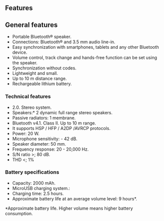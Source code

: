 ## Features

## General features
* Portable Bluetooth® speaker.
* Connections: Bluetooth® and 3.5 mm audio line-in.
* Easy synchronization with smartphones, tablets and any other Bluetooth device.
* Volume control, track change and hands-free function can be set using the speaker.
* Synchronization without codes.
* Lightweight and small.
* Up to 10 m distance range.
* Rechargeable lithium battery.

### Technical features

*	2.0. Stereo system. 
* Speakers:* 2 dynamic full range stereo speakers.
* Passive radiators: 1 membrane.
*	Bluetooth v4.1. Class II. Up to 10 m range.
*	It supports HSP / HFP / A2DP /AVRCP protocols.
*	Power: 20 W.
*	Microphone sensitivity: - 42 dB.
*	Speaker diameter: 50 mm.
*	Frequency response:  20 - 20,000 Hz.
*	S/N ratio >; 80 dB.
*	THD <; 1%

### Battery specifications
*	Capacity: 2000 mAh.
*	MicroUSB charging system.:
*	Charging time: 2.5 hours.
*	Approximate battery life at an average volume level: 9 hours*.

*Approximate battery life. Higher volume means higher battery consumption.
